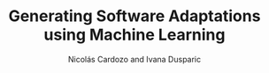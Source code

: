 ---
address: New York, NY, USA
author: Nicolás Cardozo and Ivana Dusparic
booktitle: International Workshop on Machine Learning techniques for Programming Languages
location: Amsterdam, The Netherlands
month: July
publisher: ACM
series: "ML4PL'18"
title: Generating Software Adaptations using Machine Learning
year: 2018
---